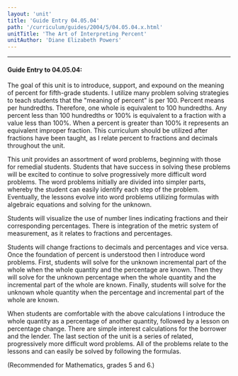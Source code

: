 ```yaml
---
layout: 'unit'
title: 'Guide Entry 04.05.04'
path: '/curriculum/guides/2004/5/04.05.04.x.html'
unitTitle: 'The Art of Interpreting Percent'
unitAuthor: 'Diane Elizabeth Powers'
---
```


<body>
<hr/>
 <h4>
  Guide Entry to 04.05.04:
 </h4>
 <p>
  The goal of this unit is to introduce, support, and expound on the meaning of percent for fifth-grade students. I utilize many problem solving strategies to teach students that the "meaning of percent" is per 100.  Percent means per hundredths.  Therefore, one whole is equivalent to 100 hundredths.  Any percent less than 100 hundredths or 100% is equivalent to a fraction with a value less than 100%.  When a percent is greater than 100% it represents an equivalent improper fraction.  This curriculum should be utilized after fractions have been taught, as I relate percent to fractions and decimals throughout the unit.
 </p>
<p>
  This unit provides an assortment of word problems, beginning with those for remedial students.  Students that have success in solving these problems will be excited to continue to solve progressively more difficult word problems.  The word problems initially are divided into simpler parts, whereby the student can easily identify each step of the problem.  Eventually, the lessons evolve into word problems utilizing formulas with algebraic equations and solving for the unknown.
 </p>
<p>
  Students will visualize the use of number lines indicating fractions and their corresponding  percentages.  There is integration of the metric system of measurement, as it relates to fractions and percentages.
 </p>
<p>
  Students will change fractions to decimals and percentages and vice versa.  Once the foundation of percent is understood then I introduce word problems.  First, students will solve for the unknown incremental part of the whole when the whole quantity and the percentage are known.  Then they will solve for the unknown percentage when the whole quantity and the incremental part of the whole are known.  Finally, students will solve for the unknown whole quantity when the percentage and incremental part of the whole are known.
 </p>
<p>
  When students are comfortable with the above calculations I introduce the whole quantity as a percentage of another quantity, followed by a lesson on percentage change.  There are simple interest calculations for the borrower and the lender.  The last section of the unit is a series of related, progressively more difficult word problems.  All of the problems relate to the lessons and can easily be solved by following the formulas.
 </p>
<p>
  (Recommended for Mathematics, grades 5 and 6.)
 </p>

</body>
